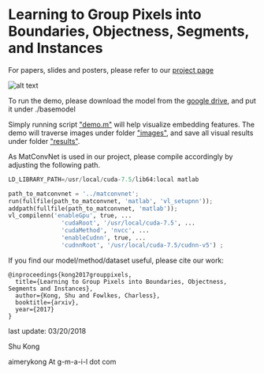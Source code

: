 # Learning to Group Pixels into Boundaries, Objectness, Segments, and Instances

For papers, slides and posters, please refer to our [project page](http://www.ics.uci.edu/~skong2/SMMMSG.html "pixel-grouping")


![alt text](https://raw.githubusercontent.com/aimerykong/Recurrent-Pixel-Embedding-for-Instance-Grouping/master/demo3_objectness_proposal_detection/results/id1_summary.jpg "visualization")

To run the demo, please download the model from the [google drive](https://drive.google.com/drive/u/1/folders/1Ii1RPiwB-SvQchnmRvSVEcGSCCrxvpHc), and put it under ./basemodel

Simply running script ["demo.m"](https://github.com/aimerykong/Recurrent-Pixel-Embedding-for-Instance-Grouping/blob/master/demo3_objectness_proposal_detection/demo.m) will help visualize embedding features. The demo will traverse images under folder ["images"](https://github.com/aimerykong/Recurrent-Pixel-Embedding-for-Instance-Grouping/tree/master/demo3_objectness_proposal_detection/images), and save all visual results under folder ["results"](https://github.com/aimerykong/Recurrent-Pixel-Embedding-for-Instance-Grouping/tree/master/demo3_objectness_proposal_detection/results).






As MatConvNet is used in our project, please compile accordingly by adjusting the following path.

```python
LD_LIBRARY_PATH=/usr/local/cuda-7.5/lib64:local matlab 

path_to_matconvnet = '../matconvnet';
run(fullfile(path_to_matconvnet, 'matlab', 'vl_setupnn'));
addpath(fullfile(path_to_matconvnet, 'matlab'));
vl_compilenn('enableGpu', true, ...
               'cudaRoot', '/usr/local/cuda-7.5', ...
               'cudaMethod', 'nvcc', ...
               'enableCudnn', true, ...
               'cudnnRoot', '/usr/local/cuda-7.5/cudnn-v5') ;

```


If you find our model/method/dataset useful, please cite our work:

    @inproceedings{kong2017grouppixels,
      title={Learning to Group Pixels into Boundaries, Objectness, Segments and Instances},
      author={Kong, Shu and Fowlkes, Charless},
      booktitle={arxiv},
      year={2017}
    }




last update: 03/20/2018

Shu Kong

aimerykong At g-m-a-i-l dot com

